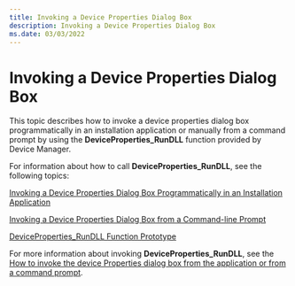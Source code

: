 ```yaml
---
title: Invoking a Device Properties Dialog Box
description: Invoking a Device Properties Dialog Box
ms.date: 03/03/2022
---
```


# Invoking a Device Properties Dialog Box


This topic describes how to invoke a device properties dialog box programmatically in an installation application or manually from a command prompt by using the **DeviceProperties_RunDLL** function provided by Device Manager.

For information about how to call **DeviceProperties_RunDLL**, see the following topics:

[Invoking a Device Properties Dialog Box Programmatically in an Installation Application](invoking-a-device-properties-dialog-box-programmatically-in-an-install.md)

[Invoking a Device Properties Dialog Box from a Command-line Prompt](invoking-a-device-properties-dialog-box-from-a-command-line-prompt.md)

[DeviceProperties_RunDLL Function Prototype](deviceproperties-rundll-function-prototype.md)

For more information about invoking **DeviceProperties_RunDLL**, see the [How to invoke the device Properties dialog box from the application or from a command prompt](https://support.microsoft.com/en-us/topic/how-to-invoke-the-device-properties-dialog-box-from-the-application-or-from-a-command-prompt-ca8ba122-ec37-2bbe-432d-6ff831f05fcd).
